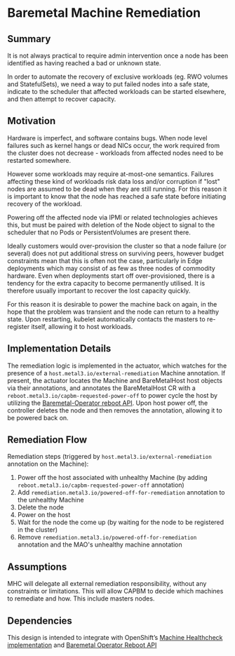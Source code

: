 # Baremetal Machine Remediation

## Summary

It is not always practical to require admin intervention once a node has been
identified as having reached a bad or unknown state.

In order to automate the recovery of exclusive workloads (eg. RWO volumes and
StatefulSets), we need a way to put failed nodes into a safe state, indicate to
the scheduler that affected workloads can be started elsewhere, and then
attempt to recover capacity.

## Motivation

Hardware is imperfect, and software contains bugs. When node level failures
such as kernel hangs or dead NICs occur, the work required from the cluster
does not decrease - workloads from affected nodes need to be restarted
somewhere. 

However some workloads may require at-most-one semantics. Failures affecting
these kind of workloads risk data loss and/or corruption if "lost" nodes are
assumed to be dead when they are still running.  For this reason it is
important to know that the node has reached a safe state before initiating
recovery of the workload.

Powering off the affected node via IPMI or related technologies achieves this,
but must be paired with deletion of the Node object to signal to the scheduler
that no Pods or PersistentVolumes are present there.

Ideally customers would over-provision the cluster so that a node failure (or
several) does not put additional stress on surviving peers, however budget
constraints mean that this is often not the case, particularly in Edge
deployments which may consist of as few as three nodes of commodity hardware. 
Even when deployments start off over-provisioned, there is a tendency for the
extra capacity to become permanently utilised.  It is therefore usually
important to recover the lost capacity quickly.

For this reason it is desirable to power the machine back on again, in the hope
that the problem was transient and the node can return to a healthy state.
Upon restarting, kubelet automatically contacts the masters to re-register
itself, allowing it to host workloads.

## Implementation Details

The remediation logic is implemented in the actuator, which watches for the
presence of a `host.metal3.io/external-remediation` Machine
annotation. If present, the actuator locates the Machine
and BareMetalHost host objects via their annotations, and annotates the BareMetalHost
CR with a `reboot.metal3.io/capbm-requested-power-off` to power cycle the host by
utilizing the [Baremetal-Operator reboot API](https://github.com/metal3-io/metal3-docs/blob/master/design/reboot-interface.md).
Upon host power off, the controller deletes the node and then removes the annotation,
allowing it to be powered back on.

## Remediation Flow

Remediation steps (triggered by `host.metal3.io/external-remediation` annotation on the Machine):
1) Power off the host associated with unhealthy Machine (by adding
`reboot.metal3.io/capbm-requested-power-off` annotation)
2) Add `remediation.metal3.io/powered-off-for-remediation` annotation to the unhealthy Machine
3) Delete the node
4) Power on the host
5) Wait for the node the come up (by waiting for the node to be registered in the cluster)
6) Remove `remediation.metal3.io/powered-off-for-remediation` annotation and the MAO's unhealthy
machine annotation

## Assumptions

MHC will delegate all external remediation responsibility, without any constraints
or limitations. This will allow CAPBM to decide which machines to remediate and how.
This include masters nodes.

## Dependencies

This design is intended to integrate with OpenShift’s [Machine Healthcheck
implementation](https://github.com/uccps-samples/machine-api-operator/blob/master/pkg/controller/machinehealthcheck/machinehealthcheck_controller.go#L407)
 and [Baremetal Operator Reboot API](https://github.com/metal3-io/baremetal-operator/pull/424)
